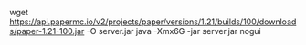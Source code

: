 wget https://api.papermc.io/v2/projects/paper/versions/1.21/builds/100/downloads/paper-1.21-100.jar -O server.jar
java -Xmx6G -jar server.jar nogui
